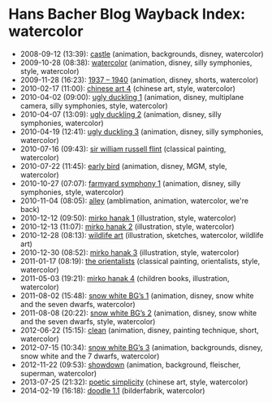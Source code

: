 # Hans Bacher Blog Wayback Index: watercolor

* 2008-09-12 (13:39): [castle](https://web.archive.org/web/https://one1more2time3.wordpress.com/2008/09/12/castle/) (animation, backgrounds, disney, watercolor)
* 2009-10-28 (08:38): [watercolor](https://web.archive.org/web/https://one1more2time3.wordpress.com/2009/10/28/watercolor/) (animation, disney, silly symphonies, style, watercolor)
* 2009-11-28 (16:23): [1937 – 1940](https://web.archive.org/web/https://one1more2time3.wordpress.com/2009/11/28/1937-1940/) (animation, disney, shorts, watercolor)
* 2010-02-17 (11:00): [chinese art 4](https://web.archive.org/web/https://one1more2time3.wordpress.com/2010/02/17/chinese-art-4/) (chinese art, style, watercolor)
* 2010-04-02 (09:00): [ugly duckling 1](https://web.archive.org/web/https://one1more2time3.wordpress.com/2010/04/02/ugly-duckling-1/) (animation, disney, multiplane camera, silly symphonies, style, watercolor)
* 2010-04-07 (13:09): [ugly duckling 2](https://web.archive.org/web/https://one1more2time3.wordpress.com/2010/04/07/ugly-duckling-2/) (animation, disney, silly symphonies, watercolor)
* 2010-04-19 (12:41): [ugly duckling 3](https://web.archive.org/web/https://one1more2time3.wordpress.com/2010/04/19/ugly-duckling-3/) (animation, disney, silly symphonies, watercolor)
* 2010-07-16 (09:43): [sir william russell flint](https://web.archive.org/web/https://one1more2time3.wordpress.com/2010/07/16/sir-william-russell-flint/) (classical painting, watercolor)
* 2010-07-22 (11:45): [early bird](https://web.archive.org/web/https://one1more2time3.wordpress.com/2010/07/22/early-bird/) (animation, disney, MGM, style, watercolor)
* 2010-10-27 (07:07): [farmyard symphony 1](https://web.archive.org/web/https://one1more2time3.wordpress.com/2010/10/27/farmyard-symphony-1/) (animation, disney, silly symphonies, style, watercolor)
* 2010-11-04 (08:05): [alley](https://web.archive.org/web/https://one1more2time3.wordpress.com/2010/11/04/alley/) (amblimation, animation, watercolor, we're back)
* 2010-12-12 (09:50): [mirko hanak 1](https://web.archive.org/web/https://one1more2time3.wordpress.com/2010/12/12/mirko-hanak-1/) (illustration, style, watercolor)
* 2010-12-13 (11:07): [mirko hanak 2](https://web.archive.org/web/https://one1more2time3.wordpress.com/2010/12/13/mirko-hanak-2/) (illustration, style, watercolor)
* 2010-12-28 (08:13): [wildlife art](https://web.archive.org/web/https://one1more2time3.wordpress.com/2010/12/28/wildlife-art/) (illustration, sketches, watercolor, wildlife art)
* 2010-12-30 (08:52): [mirko hanak 3](https://web.archive.org/web/https://one1more2time3.wordpress.com/2010/12/30/mirko-hanak-3/) (illustration, style, watercolor)
* 2011-01-17 (08:19): [the orientalists](https://web.archive.org/web/https://one1more2time3.wordpress.com/2011/01/17/the-orientalists/) (classical painting, orientalists, style, watercolor)
* 2011-05-03 (19:21): [mirko hanak 4](https://web.archive.org/web/https://one1more2time3.wordpress.com/2011/05/03/mirko-hanak-4/) (children books, illustration, watercolor)
* 2011-08-02 (15:48): [snow white BG’s 1](https://web.archive.org/web/https://one1more2time3.wordpress.com/2011/08/02/snow-white-bgs-1/) (animation, disney, snow white and the seven dwarfs, watercolor)
* 2011-08-08 (20:22): [snow white BG’s 2](https://web.archive.org/web/https://one1more2time3.wordpress.com/2011/08/08/snow-white-2/) (animation, disney, snow white and the seven dwarfs, style, watercolor)
* 2012-06-22 (15:15): [clean](https://web.archive.org/web/https://one1more2time3.wordpress.com/2012/06/22/clean/) (animation, disney, painting technique, short, watercolor)
* 2012-07-15 (10:34): [snow white BG’s 3](https://web.archive.org/web/https://one1more2time3.wordpress.com/2012/07/15/snow-white-bgs-3/) (animation, backgrounds, disney, snow white and the 7 dwarfs, watercolor)
* 2012-11-22 (09:53): [showdown](https://web.archive.org/web/https://one1more2time3.wordpress.com/2012/11/22/showdown/) (animation, background, fleischer, superman, watercolor)
* 2013-07-25 (21:32): [poetic simplicity](https://web.archive.org/web/https://one1more2time3.wordpress.com/2013/07/25/poetic-simplicity/) (chinese art, style, watercolor)
* 2014-02-19 (16:18): [doodle 1.1](https://web.archive.org/web/https://one1more2time3.wordpress.com/2014/02/19/doodle-1-1/) (bilderfabrik, watercolor)